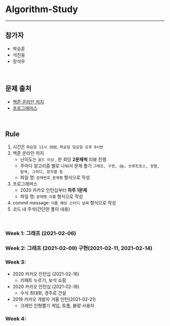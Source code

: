 # **Algorithm-Study**
---
## **참가자**
  - 박승훈
  - 석진웅
  - 장석우
  <br>

## **문제 출처**<br>
  - [백준 온라인 저지](https://www.acmicpc.net/)
  - [프로그래머스](https://programmers.co.kr/)
<br>

## Rule

1. 시간은 `화요일 11시 30분`, `목요일 일요일 오후 9시반`
2. 백준 온라인 저지
    - 난이도는 `골드 이상` , 한 회당 **2문제씩** 리뷰 진행.
    - 주마다 알고리즘 별로 나눠서 문제 풀기 `그래프, 구현, dp, 브루트포스, 정렬, 탐색, 그리디, 문자열 등`
    - 파일 명: `문제번호_문제명` 형식으로 작성
3. 프로그래머스
    - 2020 카카오 인턴십부터 **하루 1문제**
    - 파일 명: `문제명_이름` 형식으로 작성
4. commit message: `이름_해당 스터디 날짜` 형식으로 작성
5. 코드 내 주석(간단한 풀이 내용)
<br>

### Week 1: 그래프 (2021-02-06)

### Week 2: 그래프 (2021-02-09) 구현(2021-02-11, 2021-02-14)

### Week 3:
  - 2020 카카오 인턴십 (2021-02-16)
      - 키패트 누르기, 보석 쇼핑
  - 2020 카카오 인턴십 (2021-02-18)
      - 수식 최대화, 경주로 건설
  - 2019 카카오 개발자 겨울 인턴(2021-02-21)
      - 크레인 인형뽑기 게임, 튜플, 불량 사용자

### Week 4:
